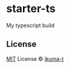 # starter-ts

My typescript build

## License

[MIT](./LICENSE.md) License © [ikuma-t](https://github.com/IkumaTadokoro)
